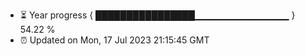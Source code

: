 - ⏳ Year progress { ████████████████▁▁▁▁▁▁▁▁▁▁▁▁▁▁ } 54.22 %
- ⏰ Updated on Mon, 17 Jul 2023 21:15:45 GMT


